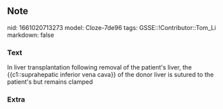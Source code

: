 ## Note
nid: 1661020713273
model: Cloze-7de96
tags: GSSE::!Contributor::Tom_Li
markdown: false

### Text
<div>
  In liver transplantation following removal of the patient's
  liver, the {{c1::suprahepatic inferior vena cava}} of the donor
  liver is sutured to the patient's but remains clamped
</div>

### Extra

